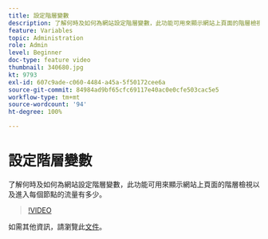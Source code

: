 ```yaml
---
title: 設定階層變數
description: 了解何時及如何為網站設定階層變數，此功能可用來顯示網站上頁面的階層檢視以及進入每個節點的流量有多少。
feature: Variables
topic: Administration
role: Admin
level: Beginner
doc-type: feature video
thumbnail: 340680.jpg
kt: 9793
exl-id: 607c9ade-c060-4484-a45a-5f50172cee6a
source-git-commit: 84984ad9bf65cfc69117e40ac0e0cfe503cac5e5
workflow-type: tm+mt
source-wordcount: '94'
ht-degree: 100%

---
```


# 設定階層變數

了解何時及如何為網站設定階層變數，此功能可用來顯示網站上頁面的階層檢視以及進入每個節點的流量有多少。

>[!VIDEO](https://video.tv.adobe.com/v/340680/?quality=12&learn=on)

如需其他資訊，請瀏覽此[文件](https://experienceleague.adobe.com/docs/analytics/implementation/vars/page-vars/hier.html)。
